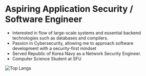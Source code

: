 # Aspiring Application Security / Software Engineer
- Interested in flow of large-scale systems and essential backend technologies such as databases and compilers.
- Passion in Cybersecurity, allowing me to approach software development with a security-first mindset
- Served Republic of Korea Navy as a Network Security Engineer.
- Computer Science Student at SFU

![Top Langs](https://github-readme-stats.vercel.app/api/top-langs/?username=daeisbae&layout=compact)
